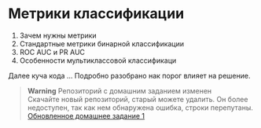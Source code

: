 # Метрики классификации

1. Зачем нужны метрики
2. Стандартные метрики бинарной классификации
3. ROC AUC и PR AUC
4. Особенности мультиклассовой классификаци

Далее куча кода ... Подробно разобрано нак порог влияет на решение.

>**Warning** Репозиторий с домашним заданием изменен<br> 
>Cкачайте новый репозиторий, старый можете удалить. Он более недоступен, так как нем обнаружена ошибка, строки перепутаны.<br>
>[Обновленное домашнее задание 1]()
